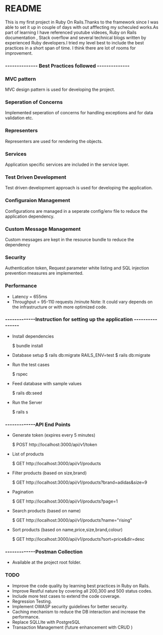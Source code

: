 # README

This is my first project in Ruby On Rails.Thanks to the framework since I was able to set it up in couple of days with out afffecting my scheculed works.As part of learning I have referenced youtube videoes, Ruby on Rails documentation , Stack overflow and several technical blogs written by experienced Ruby developers.I tried my level best to include the best practices in a short span of time. I think there are lot of rooms for improvement.

### -------------- Best Practices followed --------------

### MVC pattern

MVC design pattern is used for developing the project.

### Seperation of Concerns

Implemented seperation of concerns for handling exceptions and for data validation etc.

### Representers

Representers are used for rendering the objects.

### Services

Application specific services are included in the service layer.

### Test Driven Development

Test driven development approach is used for developing the application.

### Configuraion Management

Configurations are managed in a seperate config/env file to reduce the application dependency.

### Custom Message Management

Custom messages are kept in the resource bundle to reduce the dependency

### Security

Authentication token, Request parameter white listing and SQL injection prevention measures are implemented.

### Performance

- Latency = 655ms
- Throughput = 95-110 requests /minute
  Note: It could vary depends on the infrastructure or with more optimized code.

### -------------Instruction for setting up the application ----------------

- Install dependencies

  $ bundle install

- Database setup
  $ rails db:migrate RAILS_ENV=test
  $ rails db:migrate

- Run the test cases

  $ rspec

- Feed database with sample values

  $ rails db:seed

- Run the Server

  $ rails s

### -------------API End Points

- Generate token (expires every 5 minutes)

  $ POST http://localhost:3000/api/v1/token

- List of products

  $ GET http://localhost:3000/api/v1/products

- Filter products (based on size,brand)

  $ GET http://localhost:3000/api/v1/products?brand=adidas&size=9

- Pagination

  $ GET http://localhost:3000/api/v1/products?page=1

- Search products (based on name)

  $ GET http://localhost:3000/api/v1/products?name="rising"

- Sort products (based on name,price,size,brand,colour)

  $ GET http://localhost:3000/api/v1/products?sort=price&dir=desc

### -------------Postman Collection

- Available at the project root folder.

### TODO

- Improve the code quality by learning best practices in Ruby on Rails.
- Improve Restful nature by covering all 200,300 and 500 status codes.
- Include more test cases to extend the code coverage.
- Regression Testing.
- Implement OWASP security guidelines for better security.
- Caching mechanism to reduce the DB interaction and increase the performance.
- Replace SQLLIte with PostgreSQL
- Transaction Management (future enhancement with CRUD )
